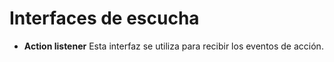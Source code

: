 # Interfaces de escucha  
-  __Action listener__ Esta interfaz se utiliza para recibir los eventos de acción.

  

